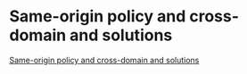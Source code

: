 # Same-origin policy and cross-domain and solutions
[Same-origin policy and cross-domain and solutions](https://aiwithcloud.com/2022/09/15/same_origin_policy_and_cross_domain_and_solutions/)